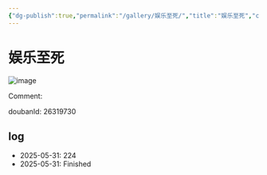 ```yaml
---
{"dg-publish":true,"permalink":"/gallery/娱乐至死/","title":"娱乐至死","created":"2025-06-16T14:31:17.756+08:00"}
---
```



# 娱乐至死

![image](https://hiraeth-picbed.oss-cn-beijing.aliyuncs.com/20250531154844.webp)

Comment: 



doubanId: 26319730

## log

- 2025-05-31: 224
- 2025-05-31: Finished
